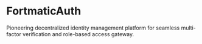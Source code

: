 # FortmaticAuth
Pioneering decentralized identity management platform for seamless multi-factor verification and role-based access gateway.
